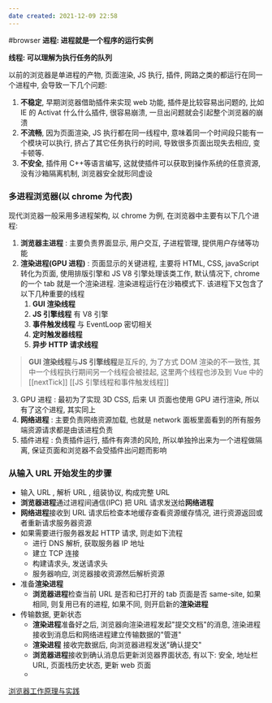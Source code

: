 ```yaml
---
date created: 2021-12-09 22:58
---
```


#browser
**进程: 进程就是一个程序的运行实例**

**线程: 可以理解为执行任务的队列**

以前的浏览器是单进程的产物, 页面渲染, JS 执行, 插件, 网路之类的都运行在同一个进程中, 会导致一下几个问题:

1. **不稳定**, 早期浏览器借助插件来实现 web 功能, 插件是比较容易出问题的, 比如 IE 的 Activat 什么什么插件, 很容易崩溃, 一旦出问题就会引起整个浏览器的崩溃
2. **不流畅**, 因为页面渲染, JS 执行都在同一线程中, 意味着同一个时间段只能有一个模块可以执行, 挤占了其它任务执行的时间, 导致很多页面出现失去相应, 变卡顿等.
3. **不安全**, 插件用 C++等语言编写, 这就使插件可以获取到操作系统的任意资源, 没有沙箱隔离机制, 浏览器安全就形同虚设

### 多进程浏览器(以 chrome 为代表)

现代浏览器一般采用多进程架构, 以 chrome 为例, 在浏览器中主要有以下几个进程:

1. **浏览器主进程** : 主要负责界面显示, 用户交互, 子进程管理, 提供用户存储等功能
2. **渲染进程(GPU 进程)** : 页面显示的关键进程, 主要将 HTML, CSS, javaScript 转化为页面, 使用排版引擎和 JS V8 引擎处理该类工作, 默认情况下, chrome 的一个 tab 就是一个渲染进程. 渲染进程运行在沙箱模式下. 该进程下又包含了以下几种重要的线程
   1. **GUI 渲染线程**
   2. **JS 引擎线程** 有 V8 引擎
   3. **事件触发线程** 与 EventLoop 密切相关
   4. **定时触发器线程**
   5. **异步 HTTP 请求线程**

> **GUI 渲染线程**与**JS 引擎线程**是互斥的, 为了方式 DOM 渲染的不一致性, 其中一个线程执行期间另一个线程会被挂起, 这里两个线程也涉及到 Vue 中的 [[nextTick]]
> [[JS 引擎线程和事件触发线程]]

3. GPU 进程 : 最初为了实现 3D CSS, 后来 UI 页面也使用 GPU 进行渲染, 所以有了这个进程, 其实同上
4. **网络进程** : 主要负责网络资源加载, 也就是 network 面板里面看到的所有服务端资源请求都是由该进程负责
5. 插件进程 : 负责插件运行, 插件有奔溃的风险, 所以单独拎出来为一个进程做隔离, 保证页面和浏览器不会受插件出问题而影响

### 从输入 URL 开始发生的步骤

- 输入 URL , 解析 URL , 组装协议, 构成完整 URL
- **浏览器进程**通过进程间通信(IPC) 把 URL 请求发送给**网络进程**
- **网络进程**接收到 URL 请求后检查本地缓存查看资源缓存情况, 进行资源返回或者重新请求服务器资源
- 如果需要进行服务器发起 HTTP 请求, 则走如下流程
  - 进行 DNS 解析, 获取服务器 IP 地址
  - 建立 TCP 连接
  - 构建请求头, 发送请求头
  - 服务器响应, 浏览器接收资源然后解析资源
- 准备**渲染进程**
  - **浏览器进程**检查当前 URL 是否和已打开的 tab 页面是否 same-site, 如果相同, 则复用已有的进程, 如果不同, 则开启新的**渲染进程**
- 传输数据, 更新状态
  - **渲染进程**准备好之后, 浏览器向渲染进程发起"提交文档"的消息, 渲染进程接收到消息后和网络进程建立传输数据的"管道"
  - **渲染进程** 接收完数据后, 向浏览器进程发送"确认提交"
  - **浏览器进程**接收到确认消息后更新浏览器界面状态, 有以下: 安全, 地址栏 URL, 页面栈历史状态, 更新 web 页面
  -

[浏览器工作原理与实践](https://blog.poetries.top/browser-working-principle/)
